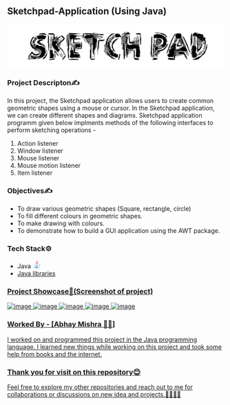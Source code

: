 
## Sketchpad-Application (Using Java)

![Standpickup logo](https://github.com/abhaymishra24/Sketchpad-Application/blob/main/Sketch-Pad.png)

### Project Descripton✍️

In this project, the Sketchpad application allows users to create common geometric shapes using a mouse or cursor.
In the Sketchpad application, we can create different shapes and diagrams.
Sketchpad application programm given below implments methods of the following interfaces to perform sketching operations -

1. Action listener
2. Window listener
3. Mouse listener
4. Mouse motion listener
5. Item listener

### Objectives✍️

- To draw various geometric shapes (Square, rectangle, circle)
- To fill different colours in geometric shapes.
- To make drawing with colours.
- To demonstrate how to build a GUI application using the AWT package.

### Tech Stack⚙️ 

- Java <a href="https://www.java.com" target="_blank" rel="noreferrer"> <img src="https://raw.githubusercontent.com/devicons/devicon/master/icons/java/java-original.svg" alt="java" width="20" height="20"/>
- Java libraries

### Project Showcase🚀(Screenshot of project)

<img width="400" alt="image" src="https://github.com/user-attachments/assets/b96f2c16-99c8-424f-8587-d4b09e82e606">
<img width="400" alt="image" src="https://github.com/user-attachments/assets/6b7dc7cf-dc3e-4cda-af5d-7e1eeec03ea2">
<img width="400" alt="image" src="https://github.com/user-attachments/assets/0bdafb3d-182d-468d-8095-9ec7bc323932">
<img width="400" alt="image" src="https://github.com/user-attachments/assets/c00592ae-4771-47b4-a1f3-e3c67572705a">
<img width="400" alt="image" src="https://github.com/user-attachments/assets/ac3811e8-3c52-4863-874c-91d42bdc964f">

### Worked By - [Abhay Mishra 🧑‍💻]
I worked on and programmed this project in the Java programming language. 
I learned new things while working on this project and took some help from books and the internet.

### Thank you for visit on this repository😊
Feel free to explore my other repositories and reach out to me for collaborations or discussions on new idea and projects.🤝😊🧑‍💻
